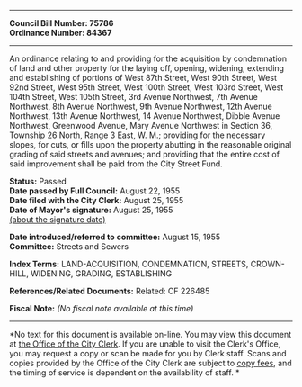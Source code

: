 * * * * *  
  
**Council Bill Number: [](#h0)[](#h2)75786**   
**Ordinance Number: 84367**  
  
* * * * *  
  
An ordinance relating to and providing for the acquisition by condemnation of land and other property for the laying off, opening, widening, extending and establishing of portions of West 87th Street, West 90th Street, West 92nd Street, West 95th Street, West 100th Street, West 103rd Street, West 104th Street, West 105th Street, 3rd Avenue Northwest, 7th Avenue Northwest, 8th Avenue Northwest, 9th Avenue Northwest, 12th Avenue Northwest, 13th Avenue Northwest, 14 Avenue Northwest, Dibble Avenue Northwest, Greenwood Avenue, Mary Avenue Northwest in Section 36, Township 26 North, Range 3 East, W. M.; providing for the necessary slopes, for cuts, or fills upon the property abutting in the reasonable original grading of said streets and avenues; and providing that the entire cost of said improvement shall be paid from the City Street Fund.  
  
**Status:** Passed   
**Date passed by Full Council:** August 22, 1955   
**Date filed with the City Clerk:** August 25, 1955   
**Date of Mayor's signature:** August 25, 1955   
[(about the signature date)](/~public/approvaldate.htm)   
  
  
**Date introduced/referred to committee:** August 15, 1955   
**Committee:** Streets and Sewers   
  
**Index Terms:** LAND-ACQUISITION, CONDEMNATION, STREETS, CROWN-HILL, WIDENING, GRADING, ESTABLISHING  
  
**References/Related Documents:** Related: CF 226485  
  
**Fiscal Note:** *(No fiscal note available at this time)*  
  
* * * * *  
  
*No text for this document is available on-line. You may view this document at [the Office of the City Clerk](http://www.seattle.gov/leg/clerk/contactUs.htm). If you are unable to visit the Clerk's Office, you may request a copy or scan be made for you by Clerk staff. Scans and copies provided by the Office of the City Clerk are subject to [copy fees](http://clerk.seattle.gov/~public/clerkfees.htm), and the timing of service is dependent on the availability of staff. *  
  
  
